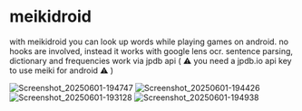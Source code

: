 # meikidroid

with meikidroid you can look up words while playing games on android. no hooks are involved, instead it works with google lens ocr. sentence parsing, dictionary and frequencies work via jpdb api ( ⚠️  you need a jpdb.io api key to use meiki for android ⚠️ )

![Screenshot_20250601-194747](https://github.com/user-attachments/assets/97eee6f5-2d64-45d7-b533-ebd00891459c)
![Screenshot_20250601-194426](https://github.com/user-attachments/assets/0a2dfc85-f8fe-4170-ba95-89ce09d19073)
![Screenshot_20250601-193128](https://github.com/user-attachments/assets/3445c453-7167-417b-9a79-a13bab43f5ee)
![Screenshot_20250601-194938](https://github.com/user-attachments/assets/6226b8b5-53af-4e21-8d0c-f94b40d42ea1)
